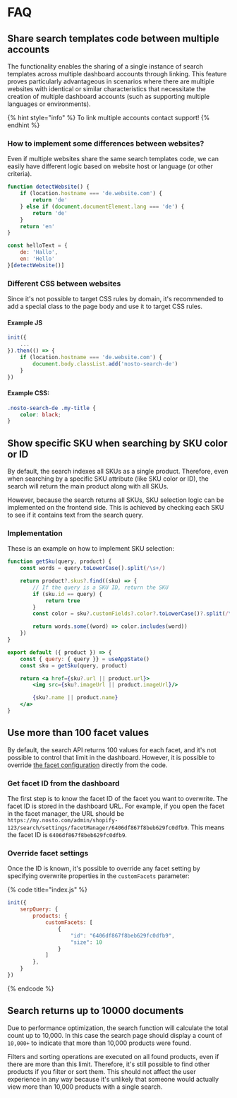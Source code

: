 # FAQ

## Share search templates code between multiple accounts

The functionality enables the sharing of a single instance of search templates across multiple dashboard accounts through linking. This feature proves particularly advantageous in scenarios where there are multiple websites with identical or similar characteristics that necessitate the creation of multiple dashboard accounts (such as supporting multiple languages or environments).

{% hint style="info" %}
To link multiple accounts contact support!
{% endhint %}

### How to implement some differences between websites?

Even if multiple websites share the same search templates code, we can easily have different logic based on website host or language (or other criteria).

```javascript
function detectWebsite() {
    if (location.hostname === 'de.website.com') {
        return 'de'
    } else if (document.documentElement.lang === 'de') {
        return 'de'
    }
    return 'en'
}

const helloText = {
    de: 'Hallo',
    en: 'Hello'
}[detectWebsite()]
```

### Different CSS between websites

Since it's not possible to target CSS rules by domain, it's recommended to add a special class to the page body and use it to target CSS rules.

#### Example JS

```javascript
init({
    ...
}).then(() => {
    if (location.hostname === 'de.website.com') {
        document.body.classList.add('nosto-search-de')
    }
})
```

#### Example CSS:

```css
.nosto-search-de .my-title {
    color: black;
}
```

## Show specific SKU when searching by SKU color or ID

By default, the search indexes all SKUs as a single product. Therefore, even when searching by a specific SKU attribute (like SKU color or ID), the search will return the main product along with all SKUs.

However, because the search returns all SKUs, SKU selection logic can be implemented on the frontend side. This is achieved by checking each SKU to see if it contains text from the search query.

### Implementation

These is an example on how to implement SKU selection:

```jsx
function getSku(query, product) {
    const words = query.toLowerCase().split(/\s+/)

    return product?.skus?.find((sku) => {
        // If the query is a SKU ID, return the SKU
        if (sku.id == query) {
            return true
        }
        const color = sku?.customFields?.color?.toLowerCase()?.split(/\s+/)

        return words.some((word) => color.includes(word))
    })
}

export default ({ product }) => {
    const { query: { query }} = useAppState()
    const sku = getSku(query, product)

    return <a href={sku?.url || product.url}>
        <img src={sku?.imageUrl || product.imageUrl}/>

        {sku?.name || product.name}
    </a>
}
```

## Use more than 100 facet values

By default, the search API returns 100 values for each facet, and it's not possible to control that limit in the dashboard. However, it is possible to override [the facet configuration](https://search.nosto.com/v1/graphql?ref=InputSearchFacetConfig) directly from the code.

### Get facet ID from the dashboard

The first step is to know the facet ID of the facet you want to overwrite. The facet ID is stored in the dashboard URL. For example, if you open the facet in the facet manager, the URL should be `https://my.nosto.com/admin/shopify-123/search/settings/facetManager/6406df867f8beb629fc0dfb9`. This means the facet ID is `6406df867f8beb629fc0dfb9`.

### Override facet settings

Once the ID is known, it's possible to override any facet setting by specifying overwrite properties in the `customFacets` parameter:

{% code title="index.js" %}
```javascript
init({
    serpQuery: {
        products: {
            customFacets: [
                {
                    "id": "6406df867f8beb629fc0dfb9",
                    "size": 10
                }
            ]
        },
    }
})
```
{% endcode %}

## Search returns up to 10000 documents

Due to performance optimization, the search function will calculate the total count up to 10,000. In this case the search page should display a count of `10,000+` to indicate that more than 10,000 products were found.

Filters and sorting operations are executed on all found products, even if there are more than this limit. Therefore, it's still possible to find other products if you filter or sort them. This should not affect the user experience in any way because it's unlikely that someone would actually view more than 10,000 products with a single search.
